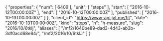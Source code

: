 {
  "properties": {
    "num": [
      6409
    ],
    "unit": [
      "steps"
    ],
    "start": [
      "2016-10-12T00:00:00Z"
    ],
    "end": [
      "2016-10-13T00:00:00Z"
    ],
    "published": [
      "2016-10-13T00:00:00Z"
    ]
  },
  "client_id": "https://www-api.jvt.me/fit",
  "date": "2016-10-13T00:00:00Z",
  "kind": "steps",
  "h": "h-measure",
  "slug": "2016/10/6tklj",
  "aliases": [
    "/mf2/1640be89-dad3-4d43-ab3b-3df0acd68e84/",
    "/mf2/2016/10/6tklJ"
  ]
}
